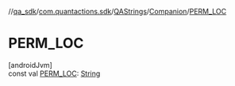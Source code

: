 //[qa_sdk](../../../../index.md)/[com.quantactions.sdk](../../index.md)/[QAStrings](../index.md)/[Companion](index.md)/[PERM_LOC](-p-e-r-m_-l-o-c.md)

# PERM_LOC

[androidJvm]\
const val [PERM_LOC](-p-e-r-m_-l-o-c.md): [String](https://kotlinlang.org/api/latest/jvm/stdlib/kotlin/-string/index.html)
